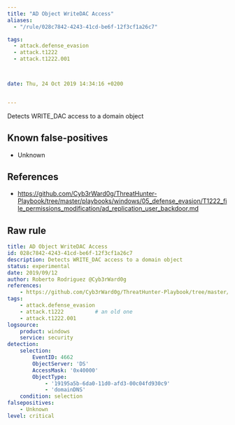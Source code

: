 ```yaml
---
title: "AD Object WriteDAC Access"
aliases:
  - "/rule/028c7842-4243-41cd-be6f-12f3cf1a26c7"

tags:
  - attack.defense_evasion
  - attack.t1222
  - attack.t1222.001



date: Thu, 24 Oct 2019 14:34:16 +0200


---
```


Detects WRITE_DAC access to a domain object

<!--more-->


## Known false-positives

* Unknown



## References

* https://github.com/Cyb3rWard0g/ThreatHunter-Playbook/tree/master/playbooks/windows/05_defense_evasion/T1222_file_permissions_modification/ad_replication_user_backdoor.md


## Raw rule
```yaml
title: AD Object WriteDAC Access
id: 028c7842-4243-41cd-be6f-12f3cf1a26c7
description: Detects WRITE_DAC access to a domain object
status: experimental
date: 2019/09/12
author: Roberto Rodriguez @Cyb3rWard0g
references:
    - https://github.com/Cyb3rWard0g/ThreatHunter-Playbook/tree/master/playbooks/windows/05_defense_evasion/T1222_file_permissions_modification/ad_replication_user_backdoor.md
tags:
    - attack.defense_evasion
    - attack.t1222          # an old one
    - attack.t1222.001
logsource:
    product: windows
    service: security
detection:
    selection: 
        EventID: 4662
        ObjectServer: 'DS'
        AccessMask: '0x40000'
        ObjectType:
            - '19195a5b-6da0-11d0-afd3-00c04fd930c9'
            - 'domainDNS'
    condition: selection
falsepositives:
    - Unknown
level: critical

```
